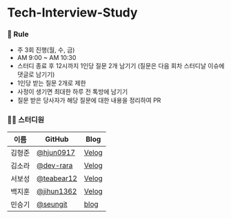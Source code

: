 # Tech-Interview-Study

### 🌳 Rule
- 주 3회 진행(월, 수, 금)
- AM 9:00 ~ AM 10:30
- 스터디 종료 후 12시까지 1인당 질문 2개 남기기
(질문은 다음 회차 스터디날 이슈에 댓글로 남기기)
- 1인당 받는 질문 2개로 제한
- 사정이 생기면 최대한 하루 전 톡방에 남기기
- 질문 받은 당사자가 해당 질문에 대한 내용을 정리하여 PR

### 👨‍💻  스터디원

| 이름 | GitHub | Blog |
| - | - | - |
| 김형준 | [@hjun0917](https://github.com/hjun0917) | [Velog](https://velog.io/@hjun0917) |
| 김소라 | [@dev-rara](https://github.com/dev-rara) | [Velog](https://velog.io/@rara_kim) |
| 서보성 | [@teabear12](https://github.com/teabear12) | [Velog](https://greenteabear.tistory.com/) |
| 백지훈 | [@jihun1362](https://github.com/jihun1362) | [Velog](https://velog.io/@jihun1362) |
| 민승기 | [@seungit](https://github.com/seungit) | [blog](https://seungit.oopy.io/) |
